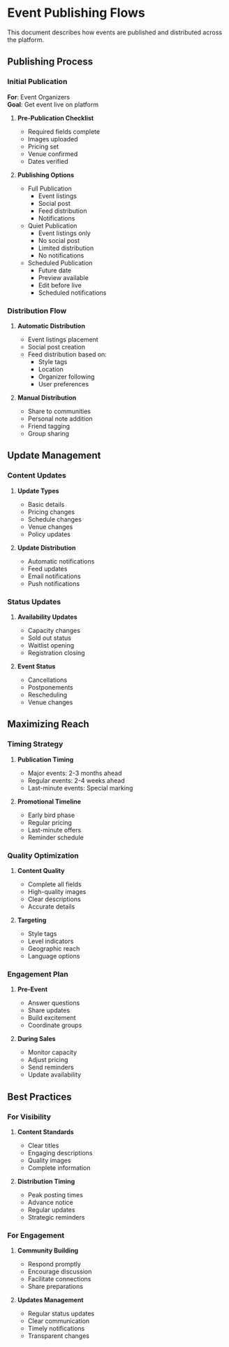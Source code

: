 # Event Publishing Flows

This document describes how events are published and distributed across the platform.

## Publishing Process

### Initial Publication

**For**: Event Organizers  
**Goal**: Get event live on platform

1. **Pre-Publication Checklist**

   - Required fields complete
   - Images uploaded
   - Pricing set
   - Venue confirmed
   - Dates verified

2. **Publishing Options**

   - Full Publication
     - Event listings
     - Social post
     - Feed distribution
     - Notifications
   - Quiet Publication
     - Event listings only
     - No social post
     - Limited distribution
     - No notifications
   - Scheduled Publication
     - Future date
     - Preview available
     - Edit before live
     - Scheduled notifications

### Distribution Flow

1. **Automatic Distribution**

   - Event listings placement
   - Social post creation
   - Feed distribution based on:
     - Style tags
     - Location
     - Organizer following
     - User preferences

2. **Manual Distribution**
   - Share to communities
   - Personal note addition
   - Friend tagging
   - Group sharing

## Update Management

### Content Updates

1. **Update Types**

   - Basic details
   - Pricing changes
   - Schedule changes
   - Venue changes
   - Policy updates

2. **Update Distribution**
   - Automatic notifications
   - Feed updates
   - Email notifications
   - Push notifications

### Status Updates

1. **Availability Updates**

   - Capacity changes
   - Sold out status
   - Waitlist opening
   - Registration closing

2. **Event Status**
   - Cancellations
   - Postponements
   - Rescheduling
   - Venue changes

## Maximizing Reach

### Timing Strategy

1. **Publication Timing**

   - Major events: 2-3 months ahead
   - Regular events: 2-4 weeks ahead
   - Last-minute events: Special marking

2. **Promotional Timeline**
   - Early bird phase
   - Regular pricing
   - Last-minute offers
   - Reminder schedule

### Quality Optimization

1. **Content Quality**

   - Complete all fields
   - High-quality images
   - Clear descriptions
   - Accurate details

2. **Targeting**
   - Style tags
   - Level indicators
   - Geographic reach
   - Language options

### Engagement Plan

1. **Pre-Event**

   - Answer questions
   - Share updates
   - Build excitement
   - Coordinate groups

2. **During Sales**
   - Monitor capacity
   - Adjust pricing
   - Send reminders
   - Update availability

## Best Practices

### For Visibility

1. **Content Standards**

   - Clear titles
   - Engaging descriptions
   - Quality images
   - Complete information

2. **Distribution Timing**
   - Peak posting times
   - Advance notice
   - Regular updates
   - Strategic reminders

### For Engagement

1. **Community Building**

   - Respond promptly
   - Encourage discussion
   - Facilitate connections
   - Share preparations

2. **Updates Management**
   - Regular status updates
   - Clear communication
   - Timely notifications
   - Transparent changes
